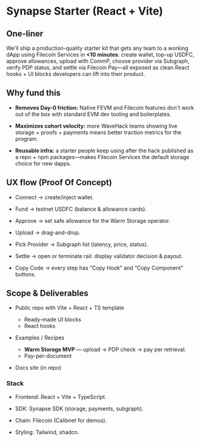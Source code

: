 # Synapse Starter (React + Vite)

## One-liner

We'll ship a production-quality starter kit that gets any team to a working dApp using Filecoin Services in **<10 minutes**: create wallet, top-up USDFC, approve allowances, upload with CommP, choose provider via Subgraph, verify PDP status, and settle via Filecoin Pay—all exposed as clean React hooks + UI blocks developers can lift into their product.

## Why fund this

- **Removes Day-0 friction:** Native FEVM and Filecoin features don't work out of the box with standard EVM dev tooling and boilerplates.

- **Maximizes cohort velocity:** more WaveHack teams showing live storage + proofs + payments means better traction metrics for the program.

- **Reusable infra:** a starter people keep using after the hack published as a repo + npm packages—makes Filecoin Services the default storage choice for new dapps.

## UX flow (Proof Of Concept)

- Connect → create/inject wallet.

- Fund → testnet USDFC (balance & allowance cards).

- Approve → set safe allowance for the Warm Storage operator.

- Upload → drag-and-drop.

- Pick Provider → Subgraph list (latency, price, status).

- Settle → open or terminate rail: display validator decision & payout.

- Copy Code → every step has “Copy Hook” and “Copy Component” buttons.

## Scope & Deliverables

- Public repo with Vite + React + TS template
    - Ready-made UI blocks
    - React hooks
    
- Examples / Recipes
    - **Warm Storage MVP** — upload → PDP check → pay per retrieval.
    - Pay-per-document
    
- Docs site (in repo)

### Stack

- Frontend: React + Vite + TypeScript.

- SDK: Synapse SDK (storage, payments, subgraph).

- Chain: Filecoin (Calibnet for demos).

- Styling: Tailwind, shadcn.

